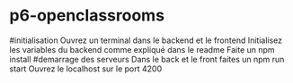 # p6-openclassrooms
#initialisation 
Ouvrez un terminal dans le backend et le frontend
Initialisez les variables du backend comme expliqué dans le readme
Faite un npm install 
#demarrage des serveurs
 Dans le back et le front faites un npm run start 
Ouvrez le localhost sur le port 4200
